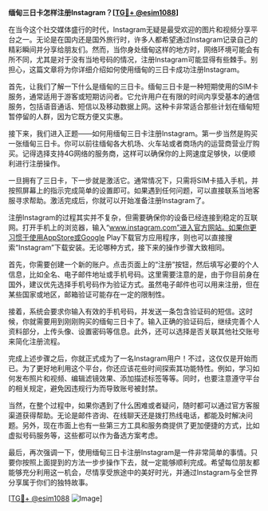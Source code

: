 **缅甸三日卡怎样注册Instagram？[[TG💪+ @esim1088](https://t.me/s/esim1088)]**

在当今这个社交媒体盛行的时代，Instagram无疑是最受欢迎的图片和视频分享平台之一。无论是在国内还是国外旅行时，许多人都希望通过Instagram记录自己的精彩瞬间并分享给朋友们。然而，当你身处缅甸这样的地方时，网络环境可能会有所不同，尤其是对于没有当地号码的情况，注册Instagram可能显得有些棘手。别担心，这篇文章将为你详细介绍如何使用缅甸的三日卡成功注册Instagram。

首先，让我们了解一下什么是缅甸的三日卡。缅甸三日卡是一种短期使用的SIM卡服务，通常适用于游客或短期访问者。它允许用户在有限的时间内享受基本的通信服务，包括语音通话、短信以及移动数据上网。这种卡非常适合那些计划在缅甸短暂停留的人群，因为它既方便又实惠。

接下来，我们进入正题——如何用缅甸三日卡注册Instagram。第一步当然是购买一张缅甸三日卡。你可以前往缅甸各大机场、火车站或者商场内的运营商营业厅购买。记得选择支持4G网络的服务商，这样可以确保你的上网速度足够快，以便顺利进行注册操作。

一旦拥有了三日卡，下一步就是激活它。通常情况下，只需将SIM卡插入手机，并按照屏幕上的指示完成简单的设置即可。如果遇到任何问题，可以直接联系当地客服寻求帮助。激活完成后，你就可以开始准备注册Instagram了。

注册Instagram的过程其实并不复杂，但需要确保你的设备已经连接到稳定的互联网。打开手机上的浏览器，输入“www.instagram.com”进入官方网站。如果你更习惯于使用AppStore或Google Play下载官方应用程序，则也可以直接搜索“Instagram”下载安装。无论哪种方式，接下来的操作步骤大致相同。

首先，你需要创建一个新的账户。点击页面上的“注册”按钮，然后填写必要的个人信息，比如全名、电子邮件地址或手机号码。这里需要注意的是，由于你目前身在国外，建议优先选择手机号码作为验证方式。虽然电子邮件也可以用来注册，但在某些国家或地区，邮箱验证可能存在一定的限制性。

接着，系统会要求你输入有效的手机号码，并发送一条包含验证码的短信。这时候，你就需要用到刚刚购买的缅甸三日卡了。输入正确的验证码后，继续完善个人资料部分，上传头像、设置密码等信息。此外，还可以选择是否关联其他社交账号来简化注册流程。

完成上述步骤之后，你就正式成为了一名Instagram用户！不过，这仅仅是开始而已。为了更好地利用这个平台，你还应该花些时间探索其功能特性。例如，学习如何发布照片和视频、编辑滤镜效果、添加描述标签等等。同时，也要注意遵守平台的相关规定，避免因违规行为而导致账号被封禁。

当然，在整个过程中，如果你遇到了什么困难或者疑问，随时都可以通过官方客服渠道获得帮助。无论是邮件咨询、在线聊天还是拨打热线电话，都能及时解决问题。另外，现在市面上也有一些第三方工具和服务商提供了更加便捷的方式，比如虚拟号码服务等，这些都可以作为备选方案考虑。

最后，再次强调一下，使用缅甸三日卡注册Instagram是一件非常简单的事情。只要你按照上面提到的方法一步步操作下去，就一定能够顺利完成。希望每位朋友都能够充分利用这一机会，尽情享受旅途中的美好时光，并通过Instagram与全世界分享属于你们的独特故事。

[[TG💪+ @esim1088](https://t.me/s/esim1088) ![Image](https://i.postimg.cc/4NQfJmqS/Snipaste-2025-05-13-00-14-12.png)]